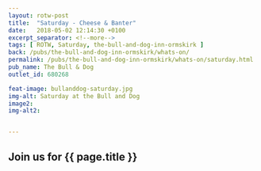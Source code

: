 ```yaml
---
layout: rotw-post
title:  "Saturday - Cheese & Banter"
date:   2018-05-02 12:14:30 +0100
excerpt_separator: <!--more-->
tags: [ ROTW, Saturday, the-bull-and-dog-inn-ormskirk ]
back: /pubs/the-bull-and-dog-inn-ormskirk/whats-on/
permalink: /pubs/the-bull-and-dog-inn-ormskirk/whats-on/saturday.html
pub_name: The Bull & Dog
outlet_id: 680268

feat-image: bullanddog-saturday.jpg
img-alt: Saturday at the Bull and Dog
image2:
img-alt2:


---
```


<h2>Join us for {{ page.title }}</h2>
